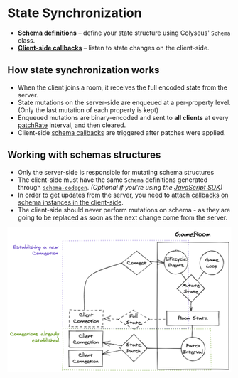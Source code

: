 <!-- ---
icon: material/sync
--- -->

# State Synchronization


<div class="grid cards" markdown>

- [**Schema definitions**](/state/schema) – define your state structure using Colyseus' `Schema` class.
- [**Client-side callbacks**](/state/schema-callbacks) – listen to state changes on the client-side.

</div>

## How state synchronization works

- When the client joins a room, it receives the full encoded state from the server.
- State mutations on the server-side are enqueued at a per-property level. (Only the last mutation of each property is kept)
- Enqueued mutations are binary-encoded and sent to **all clients** at every [patchRate](/server/room/#patchrate-number) interval, and then cleared.
- Client-side [schema callbacks](/state/schema-callbacks) are triggered after patches were applied.

## Working with schemas structures

- Only the server-side is responsible for mutating schema structures
- The client-side must have the same `Schema` definitions generated through [`schema-codegen`](#client-side-schema-generation). _(Optional if you're using the [JavaScript SDK](/getting-started/javascript-client/))_
- In order to get updates from the server, you need to [attach callbacks on schema instances in the client-side](#callbacks).
- The client-side should never perform mutations on schema - as they are going to be replaced as soon as the next change come from the server.

![State Synchronization Diagram](state-sync.png)
